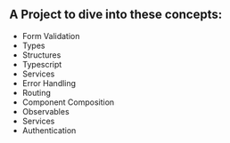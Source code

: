 ## A Project to dive into these concepts:

* Form Validation
* Types
* Structures
* Typescript
* Services
* Error Handling
* Routing
* Component Composition
* Observables
* Services
* Authentication
